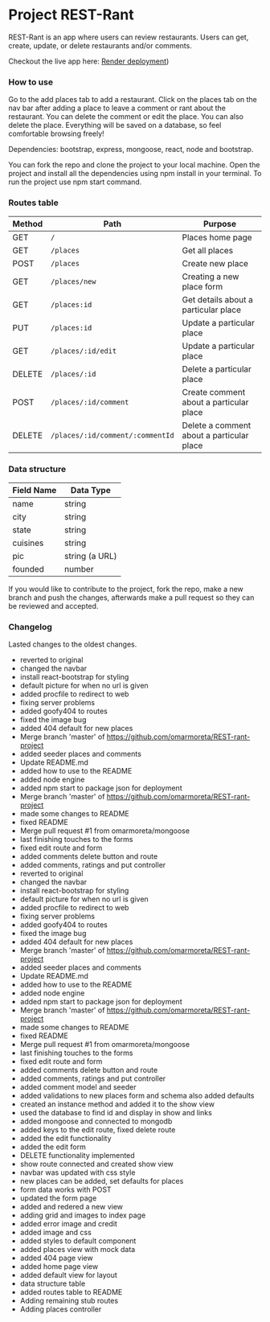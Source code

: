 # Project REST-Rant

REST-Rant is an app where users can review restaurants. Users can get, create, update, or delete restaurants and/or comments.

Checkout the live app here: [Render deployment](https://no-cors-no-engine.onrender.com/))

### How to use

Go to the add places tab to add a restaurant. Click on the places tab on the nav bar after adding a place to leave a comment or rant about the restaurant.
You can delete the comment or edit the place. You can also delete the place. Everything
will be saved on a database, so feel comfortable browsing freely!

Dependencies: bootstrap, express, mongoose, react, node and bootstrap.

You can fork the repo and clone the project to your local machine.
Open the project and install all the dependencies using npm install in your terminal.
To run the project use npm start command.

### Routes table

| Method | Path                             | Purpose                                   |
| ------ | -------------------------------- | ----------------------------------------- |
| GET    | `/`                              | Places home page                          |
| GET    | `/places`                        | Get all places                            |
| POST   | `/places`                        | Create new place                          |
| GET    | `/places/new`                    | Creating a new place form                 |
| GET    | `/places:id`                     | Get details about a particular place      |
| PUT    | `/places:id`                     | Update a particular place                 |
| GET    | `/places/:id/edit`               | Update a particular place                 |
| DELETE | `/places/:id`                    | Delete a particular place                 |
| POST   | `/places/:id/comment`            | Create comment about a particular place   |
| DELETE | `/places/:id/comment/:commentId` | Delete a comment about a particular place |

### Data structure

| Field Name | Data Type      |
| ---------- | -------------- |
| name       | string         |
| city       | string         |
| state      | string         |
| cuisines   | string         |
| pic        | string (a URL) |
| founded    | number         |

If you would like to contribute to the project, fork the repo, make a new branch and push the changes, afterwards make a pull request so they can be reviewed and accepted. 

### Changelog
Lasted changes to the oldest changes.
- reverted to original
- changed the navbar
- install react-bootstrap for styling
- default picture for when no url is given
- added procfile to redirect to web
- fixing server problems
- added goofy404 to routes
- fixed the image bug
- added 404 default for new places
- Merge branch 'master' of https://github.com/omarmoreta/REST-rant-project
- added seeder places and comments
- Update README.md
- added how to use to the README
- added node engine
- added npm start to package json for deployment
- Merge branch 'master' of https://github.com/omarmoreta/REST-rant-project
- made some changes to README
- fixed README
- Merge pull request #1 from omarmoreta/mongoose
- last finishing touches to the forms
- fixed edit route and form
- added comments delete button and route
- added comments, ratings and put controller
- reverted to original
- changed the navbar
- install react-bootstrap for styling
- default picture for when no url is given
- added procfile to redirect to web
- fixing server problems
- added goofy404 to routes
- fixed the image bug
- added 404 default for new places
- Merge branch 'master' of https://github.com/omarmoreta/REST-rant-project
- added seeder places and comments
- Update README.md
- added how to use to the README
- added node engine
- added npm start to package json for deployment
- Merge branch 'master' of https://github.com/omarmoreta/REST-rant-project
- made some changes to README
- fixed README
- Merge pull request #1 from omarmoreta/mongoose
- last finishing touches to the forms
- fixed edit route and form
- added comments delete button and route
- added comments, ratings and put controller
- added comment model and seeder
- added validations to new places form and schema also added defaults
- created an instance method and added it to the show view
- used the database to find id and display in show and links
- added mongoose and connected to mongodb
- added keys to the edit route, fixed delete route
- added the edit functionality
- added the edit form
- DELETE functionality implemented
- show route connected and created show view
- navbar was updated with css style
- new places can be added, set defaults for places
- form data works with POST
- updated the form page
- added and redered a new view
- adding grid and images to index page
- added error image and credit
- added image and css
- added styles to default component
- added places view with mock data
- added 404 page view
- added home page view
- added default view for layout
- data structure table
- added routes table to README
- Adding remaining stub routes
- Adding places controller
